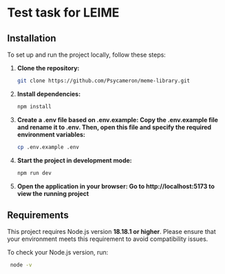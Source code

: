 # Test task for LEIME

## Installation

To set up and run the project locally, follow these steps:

1.  **Clone the repository:**

    ```bash
    git clone https://github.com/Psycameron/meme-library.git
    ```

2.  **Install dependencies:**

    ```bash
    npm install
    ```

3.  **Create a .env file based on .env.example: Copy the .env.example file and rename it to .env. Then, open this file and specify the required environment variables:**

    ```bash
    cp .env.example .env
    ```

4.  **Start the project in development mode:**

    ```bash
    npm run dev
    ```

5.  **Open the application in your browser: Go to http://localhost:5173 to view the running project**

## Requirements

This project requires Node.js version **18.18.1 or higher**. Please ensure that your environment meets this requirement to avoid compatibility issues.

To check your Node.js version, run:

```bash
 node -v
```
